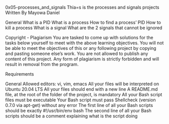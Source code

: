 0x05-processes_and_signals
Thia=s is the processes and signals projects 
Written By Mayowa Daniel

General
	What is a PID
	What is a process
	How to find a process’ PID
	How to kill a process
	What is a signal
	What are the 2 signals that cannot be ignored

Copyright - Plagiarism
	You are tasked to come up with solutions for the tasks below yourself to meet with the above learning objectives.
	You will not be able to meet the objectives of this or any following project by copying and pasting someone else’s work.
	You are not allowed to publish any content of this project.
	Any form of plagiarism is strictly forbidden and will result in removal from the program.

Requirements

General
	Allowed editors: vi, vim, emacs
	All your files will be interpreted on Ubuntu 20.04 LTS
	All your files should end with a new line
	A README.md file, at the root of the folder of the project, is mandatory
	All your Bash script files must be executable
	Your Bash script must pass Shellcheck (version 0.7.0 via apt-get) without any error
	The first line of all your Bash scripts should be exactly #!/usr/bin/env bash
	The second line of all your Bash scripts should be a comment explaining what is the script doing

